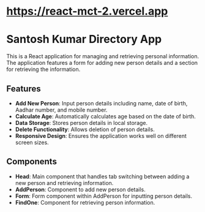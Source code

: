 # https://react-mct-2.vercel.app
# Santosh Kumar Directory App

This is a React application for managing and retrieving personal information. The application features a form for adding new person details and a section for retrieving the information.

## Features

- **Add New Person**: Input person details including name, date of birth, Aadhar number, and mobile number.
- **Calculate Age**: Automatically calculates age based on the date of birth.
- **Data Storage**: Stores person details in local storage.
- **Delete Functionality**: Allows deletion of person details.
- **Responsive Design**: Ensures the application works well on different screen sizes.

## Components

- **Head**: Main component that handles tab switching between adding a new person and retrieving information.
- **AddPerson**: Component to add new person details.
- **Form**: Form component within AddPerson for inputting person details.
- **FindOne**: Component for retrieving person information.
